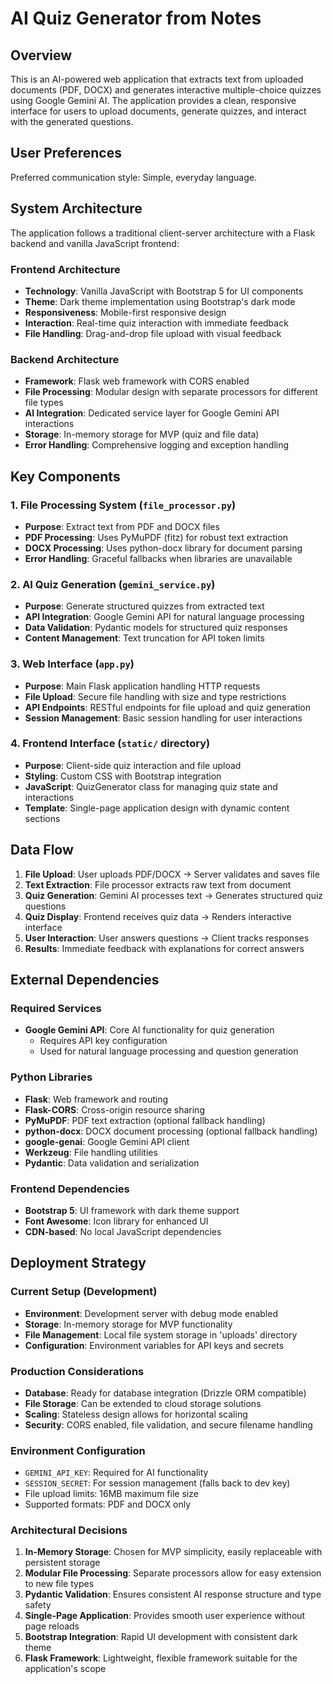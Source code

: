 # AI Quiz Generator from Notes

## Overview

This is an AI-powered web application that extracts text from uploaded documents (PDF, DOCX) and generates interactive multiple-choice quizzes using Google Gemini AI. The application provides a clean, responsive interface for users to upload documents, generate quizzes, and interact with the generated questions.

## User Preferences

Preferred communication style: Simple, everyday language.

## System Architecture

The application follows a traditional client-server architecture with a Flask backend and vanilla JavaScript frontend:

### Frontend Architecture
- **Technology**: Vanilla JavaScript with Bootstrap 5 for UI components
- **Theme**: Dark theme implementation using Bootstrap's dark mode
- **Responsiveness**: Mobile-first responsive design
- **Interaction**: Real-time quiz interaction with immediate feedback
- **File Handling**: Drag-and-drop file upload with visual feedback

### Backend Architecture
- **Framework**: Flask web framework with CORS enabled
- **File Processing**: Modular design with separate processors for different file types
- **AI Integration**: Dedicated service layer for Google Gemini API interactions
- **Storage**: In-memory storage for MVP (quiz and file data)
- **Error Handling**: Comprehensive logging and exception handling

## Key Components

### 1. File Processing System (`file_processor.py`)
- **Purpose**: Extract text from PDF and DOCX files
- **PDF Processing**: Uses PyMuPDF (fitz) for robust text extraction
- **DOCX Processing**: Uses python-docx library for document parsing
- **Error Handling**: Graceful fallbacks when libraries are unavailable

### 2. AI Quiz Generation (`gemini_service.py`)
- **Purpose**: Generate structured quizzes from extracted text
- **API Integration**: Google Gemini API for natural language processing
- **Data Validation**: Pydantic models for structured quiz responses
- **Content Management**: Text truncation for API token limits

### 3. Web Interface (`app.py`)
- **Purpose**: Main Flask application handling HTTP requests
- **File Upload**: Secure file handling with size and type restrictions
- **API Endpoints**: RESTful endpoints for file upload and quiz generation
- **Session Management**: Basic session handling for user interactions

### 4. Frontend Interface (`static/` directory)
- **Purpose**: Client-side quiz interaction and file upload
- **Styling**: Custom CSS with Bootstrap integration
- **JavaScript**: QuizGenerator class for managing quiz state and interactions
- **Template**: Single-page application design with dynamic content sections

## Data Flow

1. **File Upload**: User uploads PDF/DOCX → Server validates and saves file
2. **Text Extraction**: File processor extracts raw text from document
3. **Quiz Generation**: Gemini AI processes text → Generates structured quiz questions
4. **Quiz Display**: Frontend receives quiz data → Renders interactive interface
5. **User Interaction**: User answers questions → Client tracks responses
6. **Results**: Immediate feedback with explanations for correct answers

## External Dependencies

### Required Services
- **Google Gemini API**: Core AI functionality for quiz generation
  - Requires API key configuration
  - Used for natural language processing and question generation

### Python Libraries
- **Flask**: Web framework and routing
- **Flask-CORS**: Cross-origin resource sharing
- **PyMuPDF**: PDF text extraction (optional fallback handling)
- **python-docx**: DOCX document processing (optional fallback handling)
- **google-genai**: Google Gemini API client
- **Werkzeug**: File handling utilities
- **Pydantic**: Data validation and serialization

### Frontend Dependencies
- **Bootstrap 5**: UI framework with dark theme support
- **Font Awesome**: Icon library for enhanced UI
- **CDN-based**: No local JavaScript dependencies

## Deployment Strategy

### Current Setup (Development)
- **Environment**: Development server with debug mode enabled
- **Storage**: In-memory storage for MVP functionality
- **File Management**: Local file system storage in 'uploads' directory
- **Configuration**: Environment variables for API keys and secrets

### Production Considerations
- **Database**: Ready for database integration (Drizzle ORM compatible)
- **File Storage**: Can be extended to cloud storage solutions
- **Scaling**: Stateless design allows for horizontal scaling
- **Security**: CORS enabled, file validation, and secure filename handling

### Environment Configuration
- `GEMINI_API_KEY`: Required for AI functionality
- `SESSION_SECRET`: For session management (falls back to dev key)
- File upload limits: 16MB maximum file size
- Supported formats: PDF and DOCX only

### Architectural Decisions

1. **In-Memory Storage**: Chosen for MVP simplicity, easily replaceable with persistent storage
2. **Modular File Processing**: Separate processors allow for easy extension to new file types
3. **Pydantic Validation**: Ensures consistent AI response structure and type safety
4. **Single-Page Application**: Provides smooth user experience without page reloads
5. **Bootstrap Integration**: Rapid UI development with consistent dark theme
6. **Flask Framework**: Lightweight, flexible framework suitable for the application's scope